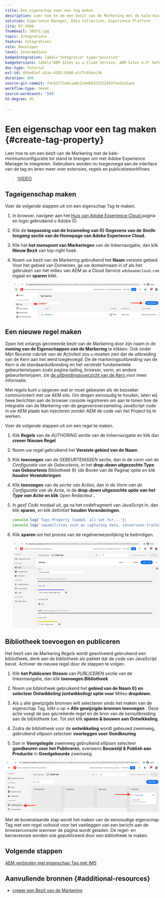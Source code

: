 ```yaml
---
title: Een eigenschap voor een tag maken
description: Leer hoe te om een bezit van de Markering met de kale-minimumconfiguratie tot stand te brengen om met AEM te integreren. Gebruikers worden nu toegevoegd aan de interface van de tag en leren meer over extensies, regels en publicatieworkflows.
solution: Experience Manager, Data Collection, Experience Platform
jira: KT-5980
thumbnail: 38553.jpg
topic: Integrations
feature: Integrations
role: Developer
level: Intermediate
badgeIntegration: label="Integratie" type="positive"
badgeVersions: label="AEM Sites as a Cloud Service, AEM Sites 6.5" before-title="false"
doc-type: Tutorial
exl-id: d5de62ef-a2aa-4283-b500-e1f7cb5dec3b
duration: 606
source-git-commit: f4c621f3a9caa8c2c64b8323312343fe421a5aee
workflow-type: tm+mt
source-wordcount: '593'
ht-degree: 0%

---
```


# Een eigenschap voor een tag maken {#create-tag-property}

Leer hoe te om een bezit van de Markering met de kale-minimumconfiguratie tot stand te brengen om met Adobe Experience Manager te integreren. Gebruikers worden nu toegevoegd aan de interface van de tag en leren meer over extensies, regels en publicatieworkflows.

>[!VIDEO](https://video.tv.adobe.com/v/38553?quality=12&learn=on)

## Tageigenschap maken

Voer de volgende stappen uit om een eigenschap Tag te maken.

1. In browser, navigeer aan het [ Huis van Adobe Experience Cloud ](https://experience.adobe.com/) pagina en login gebruikend u Adobe ID.

1. Klik de **toepassing van de Inzameling van 0&rbrace; Gegevens van de _Snelle toegang_ sectie van de Homepage van Adobe Experience Cloud.**

1. Klik het **het menupunt van Markeringen** van de linkernavigatie, dan klik **Nieuw Bezit** van top-right hoek.

1. Noem uw bezit van de Markering gebruikend het **Naam** vereiste gebied. Voor het gebied van Domeinen, ga uw domeinnaam in of als het gebruiken van het milieu van AEM as a Cloud Service `adobeaemcloud.com` ingaat en **sparen** klikt.

   ![ Eigenschappen van de Markering ](assets/tag-properties.png)

## Een nieuwe regel maken

Open het onlangs gecreeerde bezit van de Markering door zijn naam in de **mening van de Eigenschappen van de Markering** te klikken. Ook onder _Mijn Recente rubriek van de Activiteit_ zou u moeten zien dat de uitbreiding van de Kern aan het werd toegevoegd. De de markeringsuitbreiding van de Kern is de standaarduitbreiding en het verstrekt fundamentele gebeurtenistypen zoals pagina-lading, browser, vorm, en andere gebeurtenistypen, zie [ de uitbreidingsoverzicht van de Kern ](https://experienceleague.adobe.com/docs/experience-platform/tags/extensions/client/core/overview.html?lang=nl-NL) voor meer informatie.

Met regels kunt u opgeven wat er moet gebeuren als de bezoeker communiceert met uw AEM site. Om dingen eenvoudig te houden, laten wij twee berichten aan de browser console registreren om aan te tonen hoe de integratie van de Markering van de gegevensverzameling JavaScript code in uw AEM plaats kan injecteren zonder AEM de code van het Project bij te werken.

Voer de volgende stappen uit om een regel te maken.

1. Klik **Regels** van de _AUTHORING_ sectie van de linkernavigatie en klik dan **creeer Nieuwe Regel**

1. Noem uw regel gebruikend het **Vereiste gebied van de Naam**.

1. Klik **toevoegen** van de _GEBEURTENISSEN_ sectie, dan in de _vorm van de Configuratie van de Gebeurtenis_, in het **drop-down uitgezochte Type van Gebeurtenis** Bibliotheek 8&rbrace; (de Boven van de Pagina) _optie en klik **houden Veranderingen**._

1. Klik **toevoegen** van de _sectie van Acties_, dan in de _Vorm van de Configuratie van de Actie_, in de **drop-down uitgezochte _optie van het Type van Actie_ en klik** Open Redacteur **.**

1. In _geef Code_ modaal uit, ga na het codefragment van JavaScript in, dan klik **sparen**, en klik definitief **houden Veranderingen**.

   ```javascript
   console.log('Tags Property loaded, all set for...');
   console.log('capabilities such as capturing data, conversion tracking and delivering unique and personalized experiences');
   ```

1. Klik **sparen** om het proces van de regelverwezenlijking te beëindigen.

   ![ Nieuwe Regel ](assets/new-rule.png)

## Bibliotheek toevoegen en publiceren

Het bezit van de Markering _Regels_ wordt geactiveerd gebruikend een bibliotheek, denk aan de bibliotheek als pakket dat de code van JavaScript bevat. Activeer de nieuwe regel door de stappen te volgen.

1. Klik **het Publiceren Stroom** van _PUBLICEREN_ sectie van de linkernavigatie, dan klik **toevoegen Bibliotheek**

1. Noem uw bibliotheek gebruikend het **gebied van de Naam 0&rbrace; en selecteer _Ontwikkeling (ontwikkeling)_ optie voor** Milieu **dropdown.**

1. Als u alle gewijzigde bronnen wilt selecteren sinds het maken van de eigenschap Tag, klikt u op **+ Alle gewijzigde bronnen toevoegen** . Deze actie voegt de pas gecreëerde regel en de bron van de kernuitbreiding aan de bibliotheek toe. Tot slot klik **sparen &amp; bouwen aan Ontwikkeling**.

1. Zodra de bibliotheek voor de **ontwikkeling** wordt gebouwd zwemweg, gebruikend _ellipsen_ selecteer **voorleggen voor Goedkeuring**

1. Dan in **Voorgelegde** zwemweg gebruikend _ellipsen_ selecteer **goedkeuren voor het Publiceren**, eveneens **Bouwstijl &amp; Publish aan Productie** in **Goedgekeurde** zwemweg.

![ Gepubliceerde bibliotheek ](assets/published-library.png)


Met de bovenstaande stap wordt het maken van de eenvoudige eigenschap Tag met een regel voltooid voor het vastleggen van een bericht aan de browserconsole wanneer de pagina wordt geladen. De regel- en kernextensie worden ook gepubliceerd door een bibliotheek te maken.

## Volgende stappen

[AEM verbinden met eigenschap Tag met IMS](connect-aem-tag-property-using-ims.md)


## Aanvullende bronnen {#additional-resources}

* [ creeer een Bezit van de Markering ](https://experienceleague.adobe.com/docs/platform-learn/implement-in-websites/configure-tags/create-a-property.html?lang=nl-NL)
